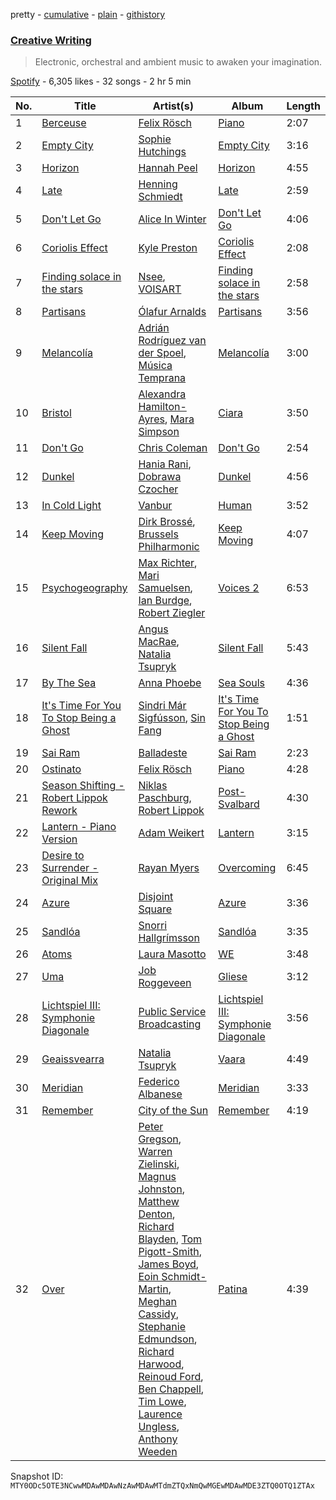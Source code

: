 pretty - [cumulative](/playlists/cumulative/37i9dQZF1DX1ACGg8vzTNZ.md) - [plain](/playlists/plain/37i9dQZF1DX1ACGg8vzTNZ) - [githistory](https://github.githistory.xyz/mackorone/spotify-playlist-archive/blob/main/playlists/plain/37i9dQZF1DX1ACGg8vzTNZ)

### [Creative Writing](https://open.spotify.com/playlist/37i9dQZF1DX1ACGg8vzTNZ)

> Electronic, orchestral and ambient music to awaken your imagination.

[Spotify](https://open.spotify.com/user/spotify) - 6,305 likes - 32 songs - 2 hr 5 min

| No. | Title | Artist(s) | Album | Length |
|---|---|---|---|---|
| 1 | [Berceuse](https://open.spotify.com/track/4W11ykVxHguZTyd30ckgLh) | [Felix Rösch](https://open.spotify.com/artist/5DN6qP3OzoKVYXF3o2KCXp) | [Piano](https://open.spotify.com/album/09sqDvwoOvLHTpGWfywY6I) | 2:07 |
| 2 | [Empty City](https://open.spotify.com/track/1xZRY4Gyj5ffsMkWqLZwj1) | [Sophie Hutchings](https://open.spotify.com/artist/54MsweggxTxlfYUbhZNIQ0) | [Empty City](https://open.spotify.com/album/62uP1pylQLNpVpphnniEFh) | 3:16 |
| 3 | [Horizon](https://open.spotify.com/track/0AOnNl1SVzTFWovqKJoSKk) | [Hannah Peel](https://open.spotify.com/artist/3LRldYGJpCAQT5cZKQyi7o) | [Horizon](https://open.spotify.com/album/4CCfBKrtjWQrtfmhyxB4DV) | 4:55 |
| 4 | [Late](https://open.spotify.com/track/4U8rS9Zwponx3RtzspiQFx) | [Henning Schmiedt](https://open.spotify.com/artist/6uxRam7lWu9wC6VLWC7hav) | [Late](https://open.spotify.com/album/2oaXu9YZPKsSuNOvBkAnGe) | 2:59 |
| 5 | [Don't Let Go](https://open.spotify.com/track/4aCGM7iDwSQuG5ZKKeEboq) | [Alice In Winter](https://open.spotify.com/artist/6GT9NGuY5ABje2cz3AN5in) | [Don't Let Go](https://open.spotify.com/album/3jlFNZvuhHiY5RJEMNp1BP) | 4:06 |
| 6 | [Coriolis Effect](https://open.spotify.com/track/2wDk4PaXp0B54NFLRPgXHF) | [Kyle Preston](https://open.spotify.com/artist/4y34hJ1oLcRl5wOn7FnhX8) | [Coriolis Effect](https://open.spotify.com/album/6acfVndNASRtb9S6aTUB53) | 2:08 |
| 7 | [Finding solace in the stars](https://open.spotify.com/track/3RF3QEGZwyQFHl6KICwnN5) | [Nsee](https://open.spotify.com/artist/6OXXdblCiAoJnv4kp1jpkm), [VOISART](https://open.spotify.com/artist/4Cex5KVd3OTzZ7mQILdNEE) | [Finding solace in the stars](https://open.spotify.com/album/17twwmQ7sZhUQ4rG5Eg71h) | 2:58 |
| 8 | [Partisans](https://open.spotify.com/track/7djcz9efRuDz8jklVJn4DC) | [Ólafur Arnalds](https://open.spotify.com/artist/7E3BRXV9ZbCt5lQTCXMTia) | [Partisans](https://open.spotify.com/album/0oBmVbeJmelnhnYiacIvde) | 3:56 |
| 9 | [Melancolía](https://open.spotify.com/track/6V9deghaQxd0mLGzGgOSgK) | [Adrián Rodríguez van der Spoel](https://open.spotify.com/artist/5DmGOYzTUmwcfPju2x4maF), [Música Temprana](https://open.spotify.com/artist/5sHRR0jXu19AfU1e48wCFr) | [Melancolía](https://open.spotify.com/album/2mNBRfA9Zdyq5hmBasAUNT) | 3:00 |
| 10 | [Bristol](https://open.spotify.com/track/4qw82RcMFJYUS974Fy1fPY) | [Alexandra Hamilton\-Ayres](https://open.spotify.com/artist/6o0pKKljrn7GYEZTQPFwKp), [Mara Simpson](https://open.spotify.com/artist/1qn02YVZeKMegZimHpELHH) | [Ciara](https://open.spotify.com/album/5yULnACBq3ExHSl3ppyFz6) | 3:50 |
| 11 | [Don't Go](https://open.spotify.com/track/31SPIpjKb1YlvY6FDCBUrm) | [Chris Coleman](https://open.spotify.com/artist/2mXB4WRGKaH89fJFSyK4M8) | [Don't Go](https://open.spotify.com/album/2DkwNU0M0BUVh9qPA0CBmf) | 2:54 |
| 12 | [Dunkel](https://open.spotify.com/track/6tJAzmF4RtGKrnDmfsth1J) | [Hania Rani](https://open.spotify.com/artist/14YzutUdMwS9yTnI0IFBaD), [Dobrawa Czocher](https://open.spotify.com/artist/7A5EBB4tls8HDFroU2Cm5p) | [Dunkel](https://open.spotify.com/album/0IjrMSrFqbw5VSYsYFh415) | 4:56 |
| 13 | [In Cold Light](https://open.spotify.com/track/140jZx69WlaEovptyTYevr) | [Vanbur](https://open.spotify.com/artist/0R2bPrDcf0qEFHbQazwiXj) | [Human](https://open.spotify.com/album/45VK2yNRU1GPKcfaeN2aLP) | 3:52 |
| 14 | [Keep Moving](https://open.spotify.com/track/2P7hQ8uD8AWZ1fQuwTqUN9) | [Dirk Brossé](https://open.spotify.com/artist/34bKiLjmHfp1mAX5Tq3d2y), [Brussels Philharmonic](https://open.spotify.com/artist/5Rg1unDkJrxrTV08BKoFrP) | [Keep Moving](https://open.spotify.com/album/0KcYzkAv3rLOQC747zjgCN) | 4:07 |
| 15 | [Psychogeography](https://open.spotify.com/track/5rGghULRHdt40jvMnpDubb) | [Max Richter](https://open.spotify.com/artist/2VZNmg4vCnew4Pavo8zDdW), [Mari Samuelsen](https://open.spotify.com/artist/670EXb4x6t2MAvRvqCixyx), [Ian Burdge](https://open.spotify.com/artist/0cs87q4mrkIUnMqHVAf4eL), [Robert Ziegler](https://open.spotify.com/artist/6c3mMiMnHQtu4mGWN87CFx) | [Voices 2](https://open.spotify.com/album/29qu0lgHevmRAWZMWkDsD5) | 6:53 |
| 16 | [Silent Fall](https://open.spotify.com/track/6KYDAUs79tYUEiofQm5jkj) | [Angus MacRae](https://open.spotify.com/artist/461sVAxk7a1yog2yExyBRX), [Natalia Tsupryk](https://open.spotify.com/artist/3u32k4tGe6y6GiYNBsi0DX) | [Silent Fall](https://open.spotify.com/album/4vAs9fJE03B9U6Mx85Pfg3) | 5:43 |
| 17 | [By The Sea](https://open.spotify.com/track/0me5C80h3FkszIevDs3k8Y) | [Anna Phoebe](https://open.spotify.com/artist/1838KFlgy3zBrQOqiwagod) | [Sea Souls](https://open.spotify.com/album/3f5kumRo2ebAQYThbB1v0D) | 4:36 |
| 18 | [It's Time For You To Stop Being a Ghost](https://open.spotify.com/track/43Pp5KSyx85rKlvwdg6zI4) | [Sindri Már Sigfússon](https://open.spotify.com/artist/5ghRMejfQGRmEPV9rGWhav), [Sin Fang](https://open.spotify.com/artist/7xsi0kBJ58yWMu4WXFYPHU) | [It's Time For You To Stop Being a Ghost](https://open.spotify.com/album/1QCReS9eCSI383mQQMLQmn) | 1:51 |
| 19 | [Sai Ram](https://open.spotify.com/track/6bX09Cev5Zj1784eV787wy) | [Balladeste](https://open.spotify.com/artist/5Yhilpigcsjcfgryd62l50) | [Sai Ram](https://open.spotify.com/album/1dS2wpmKqSuIBkEJUmz3or) | 2:23 |
| 20 | [Ostinato](https://open.spotify.com/track/7xXQh52SZq9Af2DHQ4GNHI) | [Felix Rösch](https://open.spotify.com/artist/5DN6qP3OzoKVYXF3o2KCXp) | [Piano](https://open.spotify.com/album/09sqDvwoOvLHTpGWfywY6I) | 4:28 |
| 21 | [Season Shifting \- Robert Lippok Rework](https://open.spotify.com/track/0ryoE1xHULh4IxoHrqJBty) | [Niklas Paschburg](https://open.spotify.com/artist/4dTw5svKFBPnfijbi3H9eI), [Robert Lippok](https://open.spotify.com/artist/4EyeZbKRJj7sOA0R2AfdKF) | [Post\-Svalbard](https://open.spotify.com/album/5j2nloNmgR3x8gQepKQvAk) | 4:30 |
| 22 | [Lantern \- Piano Version](https://open.spotify.com/track/5OvddxZcyHH4sjqjstniOz) | [Adam Weikert](https://open.spotify.com/artist/5pEHqtXbBd0rRjhcSItosL) | [Lantern](https://open.spotify.com/album/2N7PeDMcJbAcdth49YY8qa) | 3:15 |
| 23 | [Desire to Surrender \- Original Mix](https://open.spotify.com/track/1iREBmDLkygqw9JX2GnSbS) | [Rayan Myers](https://open.spotify.com/artist/3RSb0z67NKO8ZUIVqb5NHG) | [Overcoming](https://open.spotify.com/album/0hawJafRoPPIUkj050Jp5p) | 6:45 |
| 24 | [Azure](https://open.spotify.com/track/5afWiVFi9xhtHOmYeLtNXi) | [Disjoint Square](https://open.spotify.com/artist/3d1cJoUqbmWCYxRh8Ac7YC) | [Azure](https://open.spotify.com/album/2L5knPw1XVvdu3ZbVPqgvA) | 3:36 |
| 25 | [Sandlóa](https://open.spotify.com/track/0ONcTpuI4HC0nOGCbPjGsa) | [Snorri Hallgrímsson](https://open.spotify.com/artist/0cz823HlK1N6jNAIztyYHs) | [Sandlóa](https://open.spotify.com/album/5bxoucRv54ThMvQ2kAZSgF) | 3:35 |
| 26 | [Atoms](https://open.spotify.com/track/0hkKRfW2uqXYjKVnKRj2Ci) | [Laura Masotto](https://open.spotify.com/artist/0WsOb9lixawpeFLHuAzhpd) | [WE](https://open.spotify.com/album/1gL3mRRAlclxj2rU9MOiux) | 3:48 |
| 27 | [Uma](https://open.spotify.com/track/2A2jMfCKlOMmchKuDgSJ2v) | [Job Roggeveen](https://open.spotify.com/artist/5Ce5Yeu5QL8yvibnS2CZUv) | [Gliese](https://open.spotify.com/album/6uXAgcNux2lklFIdqvK5PA) | 3:12 |
| 28 | [Lichtspiel III: Symphonie Diagonale](https://open.spotify.com/track/07zPNPfmvyzo5kS5jUUoSl) | [Public Service Broadcasting](https://open.spotify.com/artist/6VsiDFMZJlJ053P1uO4A6h) | [Lichtspiel III: Symphonie Diagonale](https://open.spotify.com/album/3fFIE42yygMv0goOLgnTsb) | 3:56 |
| 29 | [Geaissvearra](https://open.spotify.com/track/1c7SfsVqWnlmKyURJgwcqH) | [Natalia Tsupryk](https://open.spotify.com/artist/3u32k4tGe6y6GiYNBsi0DX) | [Vaara](https://open.spotify.com/album/0wQnhH4X740joJyp3qcYHU) | 4:49 |
| 30 | [Meridian](https://open.spotify.com/track/2ioJiNmf15qbpAtkhHOgDo) | [Federico Albanese](https://open.spotify.com/artist/75DsjkCdxGmvitG1tqqBkL) | [Meridian](https://open.spotify.com/album/1V4hDoIl6B2J7cScpBkLJu) | 3:33 |
| 31 | [Remember](https://open.spotify.com/track/5hv1LvnQTAoaZX3GZHRu6P) | [City of the Sun](https://open.spotify.com/artist/4DkYxtaASIKQnk4Gj0TB7k) | [Remember](https://open.spotify.com/album/4ZLxgffaJyuk8zyo2WaK6E) | 4:19 |
| 32 | [Over](https://open.spotify.com/track/7sZ1aPcMpDqVujjRa4AbW0) | [Peter Gregson](https://open.spotify.com/artist/71tFaKKy6x1inyCFHjpzUE), [Warren Zielinski](https://open.spotify.com/artist/1loplcQfx5Wsv5ksoqyj16), [Magnus Johnston](https://open.spotify.com/artist/0q6GRh7Wyvpgwx0X0Utp3D), [Matthew Denton](https://open.spotify.com/artist/1NsjYt5ZRHbU8L0PIXTn19), [Richard Blayden](https://open.spotify.com/artist/746KXEDGbfyKxDo53zyouZ), [Tom Pigott\-Smith](https://open.spotify.com/artist/7cDm7GQi00juXOwvOKZVbm), [James Boyd](https://open.spotify.com/artist/0AwJMPW4t7pMBwZ2h072X1), [Eoin Schmidt\-Martin](https://open.spotify.com/artist/2Sxh5zlsGPIDw5TdEAL8Ax), [Meghan Cassidy](https://open.spotify.com/artist/3SSsqU0Pf1rI460eNysz8Q), [Stephanie Edmundson](https://open.spotify.com/artist/7oAYrvlchRvnvhvlE6Utji), [Richard Harwood](https://open.spotify.com/artist/6qc7jg6OMExVkMu2Uzril9), [Reinoud Ford](https://open.spotify.com/artist/5fVIkYGFnKyKO5CTphBoKO), [Ben Chappell](https://open.spotify.com/artist/5Bcr5JYvl4wiO9jvoDvH8F), [Tim Lowe](https://open.spotify.com/artist/4c6Gwxq0m60hm6dx4dnAqB), [Laurence Ungless](https://open.spotify.com/artist/5Zu3K7V958rfiOiNxRGO64), [Anthony Weeden](https://open.spotify.com/artist/3Sn9qNHNBzGuMW3b4V6o98) | [Patina](https://open.spotify.com/album/7aAavljDRxaxDMCq2c3YlV) | 4:39 |

Snapshot ID: `MTY0ODc5OTE3NCwwMDAwMDAwNzAwMDAwMTdmZTQxNmQwMGEwMDAwMDE3ZTQ0OTQ1ZTAx`
